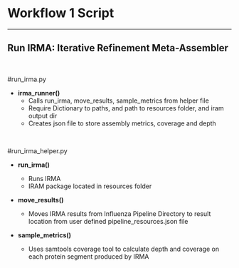# Workflow 1 Script
_______________________________________

## Run IRMA: Iterative Refinement Meta-Assembler

<br />

#run_irma.py

- **irma_runner()**
    - Calls run_irma, move_results, sample_metrics from helper file
    - Require Dictionary to paths, and path to resources folder, and iram output dir
    - Creates json file to store assembly metrics, coverage and depth


<br />

#run_irma_helper.py

- **run_irma()**
    - Runs IRMA 
    - IRAM package located in resources folder

- **move_results()**
    - Moves IRMA results from Influenza Pipeline Directory to result location from user defined pipeline_resources.json file

- **sample_metrics()**
    - Uses samtools coverage tool to calculate depth and coverage on each protein segment produced by IRMA


<br />
